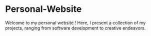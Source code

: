 # Personal-Website
Welcome to my personal website ! Here, I present a collection of my projects, ranging from software development to creative endeavors.
